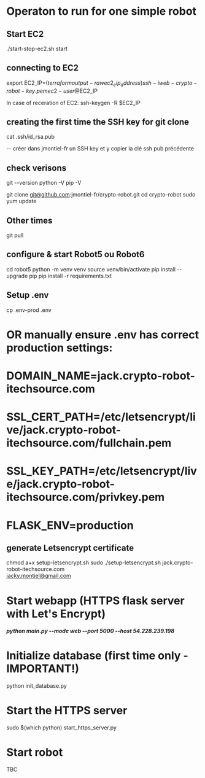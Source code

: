 # Operaton to run for one simple robot

## Start EC2

./start-stop-ec2.sh start


## connecting to EC2
export EC2_IP=$(terraform output -raw ec2_eip_address)
ssh -i web-crypto-robot-key.pem ec2-user@$EC2_IP

In case of receration of EC2:
ssh-keygen -R $EC2_IP

## creating the first time the SSH key for git clone
cat .ssh/id_rsa.pub

-- créer dans jmontiel-fr un SSH key et y copier la clé ssh pub précédente


## check verisons
git --version
python -V
pip -V

git clone git@github.com:jmontiel-fr/crypto-robot.git
cd crypto-robot
sudo yum update


## Other times
git pull

## configure & start Robot5 ou Robot6
cd robot5
python -m venv venv
source venv/bin/activate
pip install --upgrade pip
pip install -r requirements.txt

## Setup .env
cp .env-prod .env

# OR manually ensure .env has correct production settings:
# DOMAIN_NAME=jack.crypto-robot-itechsource.com
# SSL_CERT_PATH=/etc/letsencrypt/live/jack.crypto-robot-itechsource.com/fullchain.pem
# SSL_KEY_PATH=/etc/letsencrypt/live/jack.crypto-robot-itechsource.com/privkey.pem
# FLASK_ENV=production

## generate Letsencrypt certificate

chmod a+x setup-letsencrypt.sh
sudo ./setup-letsencrypt.sh jack.crypto-robot-itechsource.com \
    jacky.montiel@gmail.com

# Start webapp (HTTPS flask server with Let's Encrypt)
##### python main.py --mode web --port 5000 --host 54.228.239.198

# Initialize database (first time only - IMPORTANT!)
python init_database.py

# Start the HTTPS server
sudo $(which python) start_https_server.py


# Start robot
TBC


